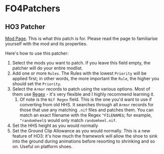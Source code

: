 # FO4Patchers

## HO3 Patcher

[Mod Page](https://www.nexusmods.com/fallout4/mods/82318?tab=description). This is what this patch is for. Please read the page to familiarise yourself with the mod and its properties.

Here's how to use this patcher:

 1. Select the mods you want to patch. If you leave this field empty, the patcher will do your entire modlist.
 1. Add one or more `Rules`. The Rules with the lowest `Priority` will be applied first; in other words, the more important the `Rule`, the higher you should set the `Priority`.
 1. Select the `Armor` records to patch using the various options. Most of them use [Regex](https://learn.microsoft.com/en-us/dotnet/standard/base-types/regular-expression-language-quick-reference) - it's very flexible and I highly recommend learning it.
	1. Of note is the `Nif Regex` field. This is the one you'd want to use if converting from old HHS. It searches through all `Armor` records for those that use any matching `.nif` files and patches them. You can match an exact filename with the Regex `^FILENAME$`; for example, `^randomheel$` would only match `randomheel.nif`.
 1. Set the HHS height as you would normally
 1. Set the Ground Clip Allowance as you would normally. This is a new feature of HO3: it's how much the framework will allow the shoe to sink into the ground during animations before resorting to shrinking and so on. Useful on platform shoes.